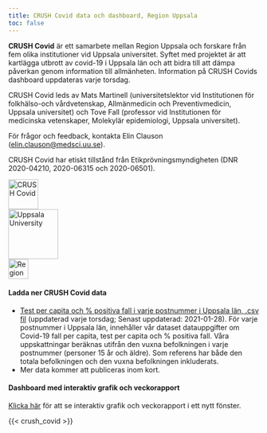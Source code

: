 ```yaml
---
title: CRUSH Covid data och dashboard, Region Uppsala
toc: false
---
```


<div class="containter"><div class="row mr-2 mt-2"><div class="col-lg-9"><p><b>CRUSH Covid</b> är ett samarbete mellan Region Uppsala och forskare från fem olika institutioner vid Uppsala universitet. Syftet med projektet är att kartlägga utbrott av covid-19 i Uppsala län och att bidra till att dämpa påverkan genom information till allmänheten. Information på CRUSH Covids dashboard uppdateras varje torsdag.</p>
<p>CRUSH Covid leds av Mats Martinell (universitetslektor vid Institutionen för folkhälso-och vårdvetenskap, Allmänmedicin och Preventivmedicin, Uppsala universitet) och Tove Fall (professor vid Institutionen för medicinska vetenskaper, Molekylär epidemiologi, Uppsala universitet).</p>
<p>För frågor och feedback, kontakta Elin Clauson (<a href="mailto:elin.clauson@medsci.uu.se">elin.clauson@medsci.uu.se</a>).</p><p>CRUSH Covid har etiskt tillstånd från Etikprövningsmyndigheten (DNR 2020-04210, 2020-06315 och 2020-06501).</p>
</div><div class="col-lg-3"><div class="row justify-content-center mb-2"><img src="/img/logos/crush_covid_logo.png" alt="CRUSH Covid" height="60"></div><div class="row justify-content-center mb-2"><img src="/img/logos/uu_logo.png" alt="Uppsala University" height="100"></div>
<div class="row justify-content-center mb-2"><img src="/img/logos/regionuppsala_logo.png" alt="Region Uppsala" height="40"></div></div></div></div>

#### Ladda ner CRUSH Covid data

* [Test per capita och % positiva fall i varje postnummer i Uppsala län, .csv fil](https://crush-covid.shinyapps.io/crush_covid/_w_a90620ec/session/311b30730cb2f19de35d5c03f5919ac5/download/downloadData_kartor?w=a90620ec) (uppdaterad varje torsdag; Senast uppdaterad: 2021-01-28).
    För varje postnummer i Uppsala län, innehåller vår dataset datauppgifter om Covid-19 fall per capita, test per capita och % positiva fall. Våra uppskattningar beräknas utifrån den vuxna befolkningen i varje postnummer (personer 15 år och äldre). Som referens har både den totala befolkningen och den vuxna befolkningen inkluderats.
* Mer data kommer att publiceras inom kort.

#### Dashboard med interaktiv grafik och veckorapport

<a target="_blank" href="https://crush-covid.shinyapps.io/crush_covid/">Klicka här</a> för att se interaktiv grafik och veckorapport i ett nytt fönster.

{{< crush_covid >}}
